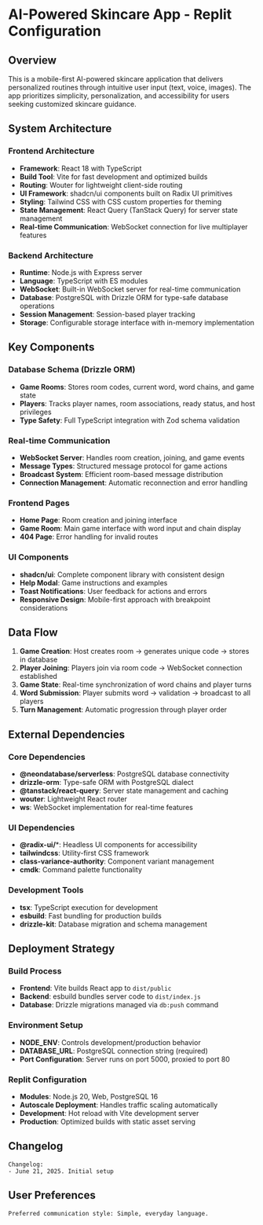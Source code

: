 # AI-Powered Skincare App - Replit Configuration

## Overview

This is a mobile-first AI-powered skincare application that delivers personalized routines through intuitive user input (text, voice, images). The app prioritizes simplicity, personalization, and accessibility for users seeking customized skincare guidance.

## System Architecture

### Frontend Architecture
- **Framework**: React 18 with TypeScript
- **Build Tool**: Vite for fast development and optimized builds
- **Routing**: Wouter for lightweight client-side routing
- **UI Framework**: shadcn/ui components built on Radix UI primitives
- **Styling**: Tailwind CSS with CSS custom properties for theming
- **State Management**: React Query (TanStack Query) for server state management
- **Real-time Communication**: WebSocket connection for live multiplayer features

### Backend Architecture
- **Runtime**: Node.js with Express server
- **Language**: TypeScript with ES modules
- **WebSocket**: Built-in WebSocket server for real-time communication
- **Database**: PostgreSQL with Drizzle ORM for type-safe database operations
- **Session Management**: Session-based player tracking
- **Storage**: Configurable storage interface with in-memory implementation

## Key Components

### Database Schema (Drizzle ORM)
- **Game Rooms**: Stores room codes, current word, word chains, and game state
- **Players**: Tracks player names, room associations, ready status, and host privileges
- **Type Safety**: Full TypeScript integration with Zod schema validation

### Real-time Communication
- **WebSocket Server**: Handles room creation, joining, and game events
- **Message Types**: Structured message protocol for game actions
- **Broadcast System**: Efficient room-based message distribution
- **Connection Management**: Automatic reconnection and error handling

### Frontend Pages
- **Home Page**: Room creation and joining interface
- **Game Room**: Main game interface with word input and chain display
- **404 Page**: Error handling for invalid routes

### UI Components
- **shadcn/ui**: Complete component library with consistent design
- **Help Modal**: Game instructions and examples
- **Toast Notifications**: User feedback for actions and errors
- **Responsive Design**: Mobile-first approach with breakpoint considerations

## Data Flow

1. **Game Creation**: Host creates room → generates unique code → stores in database
2. **Player Joining**: Players join via room code → WebSocket connection established
3. **Game State**: Real-time synchronization of word chains and player turns
4. **Word Submission**: Player submits word → validation → broadcast to all players
5. **Turn Management**: Automatic progression through player order

## External Dependencies

### Core Dependencies
- **@neondatabase/serverless**: PostgreSQL database connectivity
- **drizzle-orm**: Type-safe ORM with PostgreSQL dialect
- **@tanstack/react-query**: Server state management and caching
- **wouter**: Lightweight React router
- **ws**: WebSocket implementation for real-time features

### UI Dependencies
- **@radix-ui/***: Headless UI components for accessibility
- **tailwindcss**: Utility-first CSS framework
- **class-variance-authority**: Component variant management
- **cmdk**: Command palette functionality

### Development Tools
- **tsx**: TypeScript execution for development
- **esbuild**: Fast bundling for production builds
- **drizzle-kit**: Database migration and schema management

## Deployment Strategy

### Build Process
- **Frontend**: Vite builds React app to `dist/public`
- **Backend**: esbuild bundles server code to `dist/index.js`
- **Database**: Drizzle migrations managed via `db:push` command

### Environment Setup
- **NODE_ENV**: Controls development/production behavior
- **DATABASE_URL**: PostgreSQL connection string (required)
- **Port Configuration**: Server runs on port 5000, proxied to port 80

### Replit Configuration
- **Modules**: Node.js 20, Web, PostgreSQL 16
- **Autoscale Deployment**: Handles traffic scaling automatically
- **Development**: Hot reload with Vite development server
- **Production**: Optimized builds with static asset serving

## Changelog

```
Changelog:
- June 21, 2025. Initial setup
```

## User Preferences

```
Preferred communication style: Simple, everyday language.
```